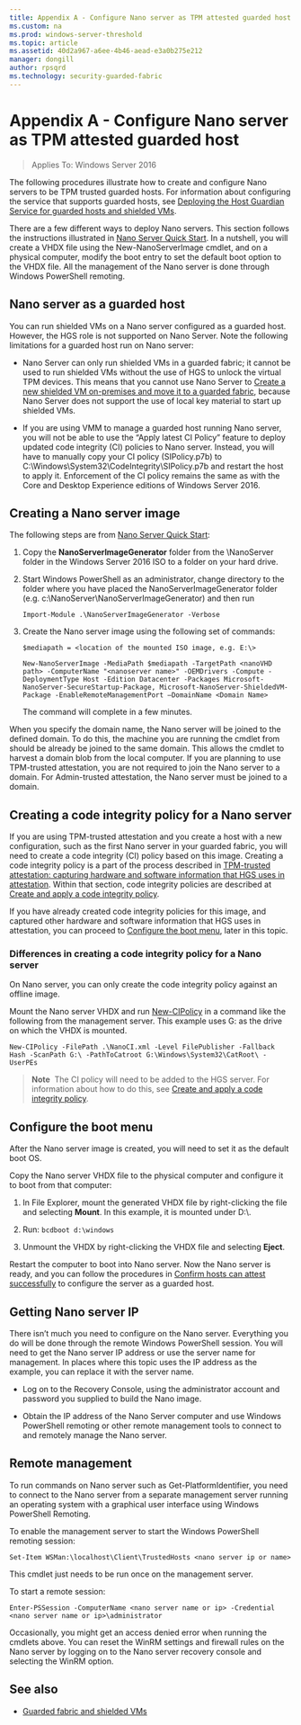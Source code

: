 ```yaml
---
title: Appendix A - Configure Nano server as TPM attested guarded host
ms.custom: na
ms.prod: windows-server-threshold
ms.topic: article
ms.assetid: 40d2a967-a6ee-4b46-aead-e3a0b275e212
manager: dongill
author: rpsqrd
ms.technology: security-guarded-fabric
---
```


# Appendix A - Configure Nano server as TPM attested guarded host

>Applies To: Windows Server 2016

The following procedures illustrate how to create and configure Nano servers to be TPM trusted guarded hosts. For information about configuring the service that supports guarded hosts, see [Deploying the Host Guardian Service for guarded hosts and shielded VMs](guarded-fabric-deploying-hgs-overview.md).

There are a few different ways to deploy Nano servers. This section follows the instructions illustrated in [Nano Server Quick Start](https://technet.microsoft.com/windows-server-docs/get-started/nano-server-quick-start#to-quickly-deploy-nano-server-on-a-physical-computer). In a nutshell, you will create a VHDX file using the New-NanoServerImage cmdlet, and on a physical computer, modify the boot entry to set the default boot option to the VHDX file. All the management of the Nano server is done through Windows PowerShell remoting.

## Nano server as a guarded host

You can run shielded VMs on a Nano server configured as a guarded host. However, the HGS role is not supported on Nano Server. Note the following limitations for a guarded host run on Nano server:

- Nano Server can only run shielded VMs in a guarded fabric; it cannot be used to run shielded VMs without the use of HGS to unlock the virtual TPM devices. This means that you cannot use Nano Server to [Create a new shielded VM on-premises and move it to a guarded fabric](guarded-fabric-create-vm-move-to-guarded-fabric.md), because Nano Server does not support the use of local key material to start up shielded VMs.

- If you are using VMM to manage a guarded host running Nano server, you will not be able to use the “Apply latest CI Policy” feature to deploy updated code integrity (CI) policies to Nano server. Instead, you will have to manually copy your CI policy (SIPolicy.p7b) to C:\Windows\System32\CodeIntegrity\SIPolicy.p7b and restart the host to apply it. Enforcement of the CI policy remains the same as with the Core and Desktop Experience editions of Windows Server 2016.

## Creating a Nano server image

The following steps are from [Nano Server Quick Start](https://technet.microsoft.com/windows-server-docs/get-started/nano-server-quick-start#to-quickly-deploy-nano-server-on-a-physical-computer):

1.  Copy the **NanoServerImageGenerator** folder from the \\NanoServer folder in the Windows Server 2016 ISO to a folder on your hard drive.

2.  Start Windows PowerShell as an administrator, change directory to the folder where you have placed the NanoServerImageGenerator folder (e.g. c:\\NanoServer\\NanoServerImageGenerator) and then run

    `Import-Module .\NanoServerImageGenerator -Verbose`

3.  Create the Nano server image using the following set of commands:

    `$mediapath = <location of the mounted ISO image, e.g. E:\>`

    `New-NanoServerImage -MediaPath $mediapath -TargetPath <nanoVHD path> -ComputerName "<nanoserver name>" -OEMDrivers -Compute -DeploymentType Host -Edition Datacenter -Packages Microsoft-NanoServer-SecureStartup-Package, Microsoft-NanoServer-ShieldedVM-Package -EnableRemoteManagementPort –DomainName <Domain Name>`

    The command will complete in a few minutes.

When you specify the domain name, the Nano server will be joined to the defined domain. To do this, the machine you are running the cmdlet from should be already be joined to the same domain. This allows the cmdlet to harvest a domain blob from the local computer. If you are planning to use TPM-trusted attestation, you are not required to join the Nano server to a domain. For Admin-trusted attestation, the Nano server must be joined to a domain.

## Creating a code integrity policy for a Nano server

If you are using TPM-trusted attestation and you create a host with a new configuration, such as the first Nano server in your guarded fabric, you will need to create a code integrity (CI) policy based on this image. Creating a code integrity policy is a part of the process described in [TPM-trusted attestation: capturing hardware and software information that HGS uses in attestation](guarded-fabric-setting-up-the-host-guardian-service-hgs.md#tpm-trusted-attestation-capturing-hardware). Within that section, code integrity policies are described at [Create and apply a code integrity policy](guarded-fabric-setting-up-the-host-guardian-service-hgs.md#create-and-apply-a-code-integrity-policy).

If you have already created code integrity policies for this image, and captured other hardware and software information that HGS uses in attestation, you can proceed to [Configure the boot menu](#configure-the-boot-menu), later in this topic.

### Differences in creating a code integrity policy for a Nano server

On Nano server, you can only create the code integrity policy against an offline image.

Mount the Nano server VHDX and run [New-CIPolicy](https://technet.microsoft.com/library/mt634473.aspx) in a command like the following from the management server. This example uses G: as the drive on which the VHDX is mounted.

`New-CIPolicy -FilePath .\NanoCI.xml -Level FilePublisher -Fallback Hash -ScanPath G:\ -PathToCatroot G:\Windows\System32\CatRoot\ -UserPEs`

>**Note**&nbsp;&nbsp;The CI policy will need to be added to the HGS server. For information about how to do this, see [Create and apply a code integrity policy](guarded-fabric-setting-up-the-host-guardian-service-hgs.md#create-and-apply-a-code-integrity-policy).

## Configure the boot menu

After the Nano server image is created, you will need to set it as the default boot OS.

Copy the Nano server VHDX file to the physical computer and configure it to boot from that computer:

1.   In File Explorer, mount the generated VHDX file by right-clicking the file and selecting **Mount**. In this example, it is mounted under D:\\.

2.   Run:
    `bcdboot d:\windows`

3.   Unmount the VHDX by right-clicking the VHDX file and selecting **Eject**.

Restart the computer to boot into Nano server. Now the Nano server is ready, and you can follow the procedures in [Confirm hosts can attest successfully](guarded-fabric-setting-up-the-host-guardian-service-hgs.md#confirm-hosts-can-attest-successfully) to configure the server as a guarded host.

## Getting Nano server IP

There isn’t much you need to configure on the Nano server. Everything you do will be done through the remote Windows PowerShell session. You will need to get the Nano server IP address or use the server name for management. In places where this topic uses the IP address as the example, you can replace it with the server name.

-   Log on to the Recovery Console, using the administrator account and password you supplied to build the Nano image.

-   Obtain the IP address of the Nano Server computer and use Windows PowerShell remoting or other remote management tools to connect to and remotely manage the Nano server.

## Remote management

To run commands on Nano server such as Get-PlatformIdentifier, you need to connect to the Nano server from a separate management server running an operating system with a graphical user interface using Windows PowerShell Remoting.

To enable the management server to start the Windows PowerShell remoting session:

`Set-Item WSMan:\localhost\Client\TrustedHosts <nano server ip or name>`

This cmdlet just needs to be run once on the management server.

To start a remote session:

`Enter-PSSession -ComputerName <nano server name or ip> -Credential <nano server name or ip>\administrator`

Occasionally, you might get an access denied error when running the cmdlets above. You can reset the WinRM settings and firewall rules on the Nano server by logging on to the Nano server recovery console and selecting the WinRM option.

## See also

- [Guarded fabric and shielded VMs](guarded-fabric-and-shielded-vms-top-node.md)
